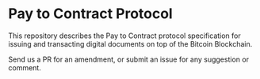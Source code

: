 # Pay to Contract Protocol

This repository describes the Pay to Contract protocol specification for issuing and transacting digital documents on top of the Bitcoin Blockchain.

Send us a PR for an amendment, or submit an issue for any suggestion or comment.
